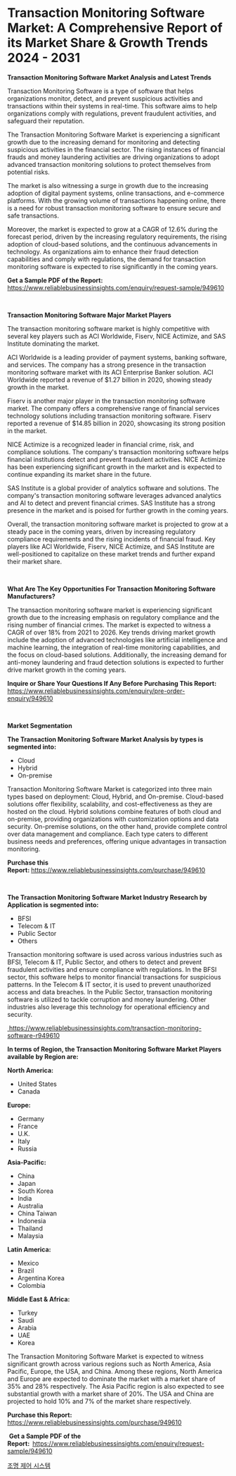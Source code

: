 <p><h1>Transaction Monitoring Software Market: A Comprehensive Report of its Market Share & Growth Trends 2024 - 2031</h1></p><p><strong>Transaction Monitoring Software Market Analysis and Latest Trends</strong></p>
<p><p>Transaction Monitoring Software is a type of software that helps organizations monitor, detect, and prevent suspicious activities and transactions within their systems in real-time. This software aims to help organizations comply with regulations, prevent fraudulent activities, and safeguard their reputation.</p><p>The Transaction Monitoring Software Market is experiencing a significant growth due to the increasing demand for monitoring and detecting suspicious activities in the financial sector. The rising instances of financial frauds and money laundering activities are driving organizations to adopt advanced transaction monitoring solutions to protect themselves from potential risks.</p><p>The market is also witnessing a surge in growth due to the increasing adoption of digital payment systems, online transactions, and e-commerce platforms. With the growing volume of transactions happening online, there is a need for robust transaction monitoring software to ensure secure and safe transactions.</p><p>Moreover, the market is expected to grow at a CAGR of 12.6% during the forecast period, driven by the increasing regulatory requirements, the rising adoption of cloud-based solutions, and the continuous advancements in technology. As organizations aim to enhance their fraud detection capabilities and comply with regulations, the demand for transaction monitoring software is expected to rise significantly in the coming years.</p></p>
<p><strong>Get a Sample PDF of the Report:&nbsp;</strong> <a href="https://www.reliablebusinessinsights.com/enquiry/request-sample/949610">https://www.reliablebusinessinsights.com/enquiry/request-sample/949610</a></p>
<p>&nbsp;</p>
<p><strong>Transaction Monitoring Software Major Market Players</strong></p>
<p><p>The transaction monitoring software market is highly competitive with several key players such as ACI Worldwide, Fiserv, NICE Actimize, and SAS Institute dominating the market. </p><p>ACI Worldwide is a leading provider of payment systems, banking software, and services. The company has a strong presence in the transaction monitoring software market with its ACI Enterprise Banker solution. ACI Worldwide reported a revenue of $1.27 billion in 2020, showing steady growth in the market.</p><p>Fiserv is another major player in the transaction monitoring software market. The company offers a comprehensive range of financial services technology solutions including transaction monitoring software. Fiserv reported a revenue of $14.85 billion in 2020, showcasing its strong position in the market.</p><p>NICE Actimize is a recognized leader in financial crime, risk, and compliance solutions. The company's transaction monitoring software helps financial institutions detect and prevent fraudulent activities. NICE Actimize has been experiencing significant growth in the market and is expected to continue expanding its market share in the future.</p><p>SAS Institute is a global provider of analytics software and solutions. The company's transaction monitoring software leverages advanced analytics and AI to detect and prevent financial crimes. SAS Institute has a strong presence in the market and is poised for further growth in the coming years.</p><p>Overall, the transaction monitoring software market is projected to grow at a steady pace in the coming years, driven by increasing regulatory compliance requirements and the rising incidents of financial fraud. Key players like ACI Worldwide, Fiserv, NICE Actimize, and SAS Institute are well-positioned to capitalize on these market trends and further expand their market share.</p></p>
<p>&nbsp;</p>
<p><strong>What Are The Key Opportunities For Transaction Monitoring Software Manufacturers?</strong></p>
<p><p>The transaction monitoring software market is experiencing significant growth due to the increasing emphasis on regulatory compliance and the rising number of financial crimes. The market is expected to witness a CAGR of over 18% from 2021 to 2026. Key trends driving market growth include the adoption of advanced technologies like artificial intelligence and machine learning, the integration of real-time monitoring capabilities, and the focus on cloud-based solutions. Additionally, the increasing demand for anti-money laundering and fraud detection solutions is expected to further drive market growth in the coming years.</p></p>
<p><strong>Inquire or Share Your Questions If Any Before Purchasing This Report:</strong> <a href="https://www.reliablebusinessinsights.com/enquiry/pre-order-enquiry/949610">https://www.reliablebusinessinsights.com/enquiry/pre-order-enquiry/949610</a></p>
<p>&nbsp;</p>
<p><strong>Market Segmentation</strong></p>
<p><strong>The Transaction Monitoring Software Market Analysis by types is segmented into:</strong></p>
<p><ul><li>Cloud</li><li>Hybrid</li><li>On-premise</li></ul></p>
<p><p>Transaction Monitoring Software Market is categorized into three main types based on deployment: Cloud, Hybrid, and On-premise. Cloud-based solutions offer flexibility, scalability, and cost-effectiveness as they are hosted on the cloud. Hybrid solutions combine features of both cloud and on-premise, providing organizations with customization options and data security. On-premise solutions, on the other hand, provide complete control over data management and compliance. Each type caters to different business needs and preferences, offering unique advantages in transaction monitoring.</p></p>
<p><strong>Purchase this Report:&nbsp;</strong><a href="https://www.reliablebusinessinsights.com/purchase/949610">https://www.reliablebusinessinsights.com/purchase/949610</a></p>
<p>&nbsp;</p>
<p><strong>The Transaction Monitoring Software Market Industry Research by Application is segmented into:</strong></p>
<p><ul><li>BFSI</li><li>Telecom & IT</li><li>Public Sector</li><li>Others</li></ul></p>
<p><p>Transaction monitoring software is used across various industries such as BFSI, Telecom & IT, Public Sector, and others to detect and prevent fraudulent activities and ensure compliance with regulations. In the BFSI sector, this software helps to monitor financial transactions for suspicious patterns. In the Telecom & IT sector, it is used to prevent unauthorized access and data breaches. In the Public Sector, transaction monitoring software is utilized to tackle corruption and money laundering. Other industries also leverage this technology for operational efficiency and security.</p></p>
<p><a href="https://www.reliablebusinessinsights.com/transaction-monitoring-software-r949610">&nbsp;https://www.reliablebusinessinsights.com/transaction-monitoring-software-r949610</a></p>
<p><strong>In terms of Region, the Transaction Monitoring Software Market Players available by Region are:</strong></p>
<p>
    <p> <strong> North America: </strong>
        <ul>
            <li>United States</li>
            <li>Canada</li>
        </ul>
        </p> 
    <p> <strong> Europe: </strong>
        <ul>
            <li>Germany</li>
            <li>France</li>
            <li>U.K.</li>
            <li>Italy</li>
            <li>Russia</li>
        </ul>
        </p> 
    <p> <strong> Asia-Pacific: </strong>
        <ul>
            <li>China</li>
            <li>Japan</li>
            <li>South Korea</li>
            <li>India</li>
            <li>Australia</li>
            <li>China Taiwan</li>
            <li>Indonesia</li>
            <li>Thailand</li>
            <li>Malaysia</li>
        </ul>
        </p> 
    <p> <strong> Latin America: </strong>
        <ul>
            <li>Mexico</li>
            <li>Brazil</li>
            <li>Argentina Korea</li>
            <li>Colombia</li>
        </ul>
        </p> 
    <p> <strong> Middle East & Africa: </strong>
        <ul>
            <li>Turkey</li>
            <li>Saudi</li>
            <li>Arabia</li>
            <li>UAE</li>
            <li>Korea</li>
        </ul>
    </p>
    </p>
<p><p>The Transaction Monitoring Software Market is expected to witness significant growth across various regions such as North America, Asia Pacific, Europe, the USA, and China. Among these regions, North America and Europe are expected to dominate the market with a market share of 35% and 28% respectively. The Asia Pacific region is also expected to see substantial growth with a market share of 20%. The USA and China are projected to hold 10% and 7% of the market share respectively.</p></p>
<p><strong>Purchase this Report: </strong><a href="https://www.reliablebusinessinsights.com/purchase/949610">https://www.reliablebusinessinsights.com/purchase/949610</a></p>
<p>&nbsp;<strong>Get a Sample PDF of the Report:&nbsp;&nbsp;</strong><a href="https://www.reliablebusinessinsights.com/enquiry/request-sample/949610">https://www.reliablebusinessinsights.com/enquiry/request-sample/949610</a></p>
<p><strong></strong></p>
<p><p><a href="https://github.com/AidenReinger/Market-Research-Report-List-2/blob/main/448279778726.md">조명 제어 시스템</a></p></p>